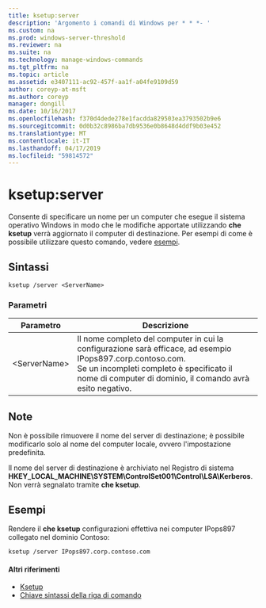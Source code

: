 ```yaml
---
title: ksetup:server
description: 'Argomento i comandi di Windows per * * *- '
ms.custom: na
ms.prod: windows-server-threshold
ms.reviewer: na
ms.suite: na
ms.technology: manage-windows-commands
ms.tgt_pltfrm: na
ms.topic: article
ms.assetid: e3407111-ac92-457f-aa1f-a04fe9109d59
author: coreyp-at-msft
ms.author: coreyp
manager: dongill
ms.date: 10/16/2017
ms.openlocfilehash: f370d4dede278e1facdda829503ea3793502b9e6
ms.sourcegitcommit: 0d0b32c8986ba7db9536e0b8648d4ddf9b03e452
ms.translationtype: MT
ms.contentlocale: it-IT
ms.lasthandoff: 04/17/2019
ms.locfileid: "59814572"
---
```

# <a name="ksetupserver"></a>ksetup:server



Consente di specificare un nome per un computer che esegue il sistema operativo Windows in modo che le modifiche apportate utilizzando **che ksetup** verrà aggiornato il computer di destinazione. Per esempi di come è possibile utilizzare questo comando, vedere [esempi](#BKMK_Examples).

## <a name="syntax"></a>Sintassi

```
ksetup /server <ServerName>
```

### <a name="parameters"></a>Parametri

|Parametro|Descrizione|
|---------|-----------|
|\<ServerName>|Il nome completo del computer in cui la configurazione sarà efficace, ad esempio IPops897.corp.contoso.com.</br>Se un incompleti completo è specificato il nome di computer di dominio, il comando avrà esito negativo.|

## <a name="remarks"></a>Note

Non è possibile rimuovere il nome del server di destinazione; è possibile modificarlo solo al nome del computer locale, ovvero l'impostazione predefinita.

Il nome del server di destinazione è archiviato nel Registro di sistema **HKEY_LOCAL_MACHINE\SYSTEM\ControlSet001\Control\LSA\Kerberos**. Non verrà segnalato tramite **che ksetup**.

## <a name="BKMK_Examples"></a>Esempi

Rendere il **che ksetup** configurazioni effettiva nei computer IPops897 collegato nel dominio Contoso:
```
ksetup /server IPops897.corp.contoso.com
```

#### <a name="additional-references"></a>Altri riferimenti

-   [Ksetup](ksetup.md)
-   [Chiave sintassi della riga di comando](command-line-syntax-key.md)